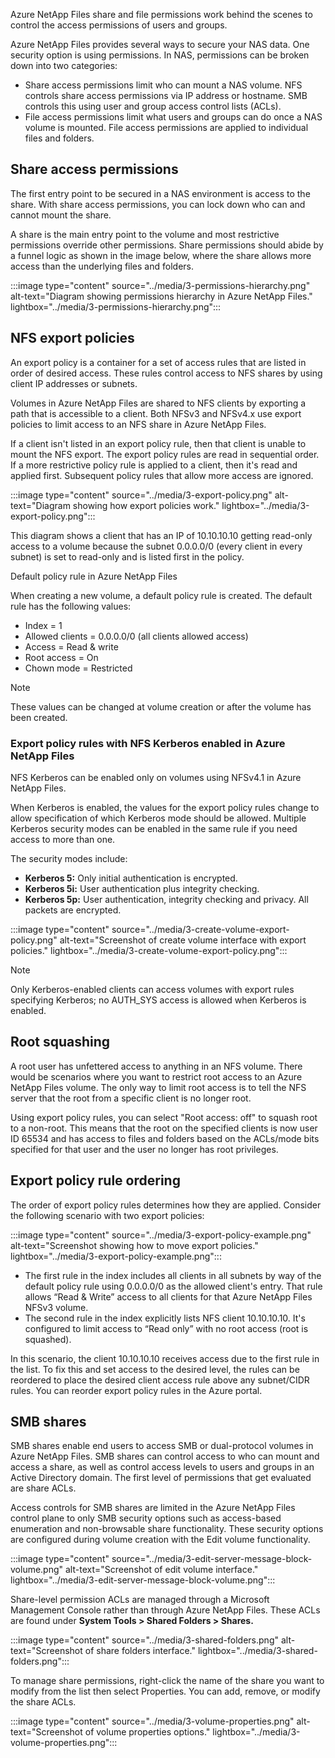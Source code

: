 Azure NetApp Files share and file permissions work behind the scenes to control the access permissions of users and groups.

Azure NetApp Files provides several ways to secure your NAS data. One security option is using permissions. In NAS, permissions can be broken down into two categories:

- Share access permissions limit who can mount a NAS volume. NFS controls share access permissions via IP address or hostname. SMB controls this using user and group access control lists (ACLs).
- File access permissions limit what users and groups can do once a NAS volume is mounted. File access permissions are applied to individual files and folders.

## Share access permissions

The first entry point to be secured in a NAS environment is access to the share. With share access permissions, you can lock down who can and cannot mount the share.

A share is the main entry point to the volume and most restrictive permissions override other permissions. Share permissions should abide by a funnel logic as shown in the image below, where the share allows more access than the underlying files and folders.

:::image type="content" source="../media/3-permissions-hierarchy.png" alt-text="Diagram showing permissions hierarchy in Azure NetApp Files." lightbox="../media/3-permissions-hierarchy.png":::

## NFS export policies

An export policy is a container for a set of access rules that are listed in order of desired access. These rules control access to NFS shares by using client IP addresses or subnets.

Volumes in Azure NetApp Files are shared to NFS clients by exporting a path that is accessible to a client. Both NFSv3 and NFSv4.x use export policies to limit access to an NFS share in Azure NetApp Files.

If a client isn't listed in an export policy rule, then that client is unable to mount the NFS export. The export policy rules are read in sequential order. If a more restrictive policy rule is applied to a client, then it's read and applied first. Subsequent policy rules that allow more access are ignored.

:::image type="content" source="../media/3-export-policy.png" alt-text="Diagram showing how export policies work." lightbox="../media/3-export-policy.png":::

This diagram shows a client that has an IP of 10.10.10.10 getting read-only access to a volume because the subnet 0.0.0.0/0 (every client in every subnet) is set to read-only and is listed first in the policy.

Default policy rule in Azure NetApp Files

When creating a new volume, a default policy rule is created. The default rule has the following values:
- Index = 1
- Allowed clients = 0.0.0.0/0 (all clients allowed access)
- Access = Read & write
- Root access = On
- Chown mode = Restricted

>[!NOTE]
>These values can be changed at volume creation or after the volume has been created.

### Export policy rules with NFS Kerberos enabled in Azure NetApp Files

NFS Kerberos can be enabled only on volumes using NFSv4.1 in Azure NetApp Files.

When Kerberos is enabled, the values for the export policy rules change to allow specification of which Kerberos mode should be allowed. Multiple Kerberos security modes can be enabled in the same rule if you need access to more than one.

The security modes include:

- **Kerberos 5:** Only initial authentication is encrypted.
- **Kerberos 5i:** User authentication plus integrity checking.
- **Kerberos 5p:** User authentication, integrity checking and privacy. All packets are encrypted.



:::image type="content" source="../media/3-create-volume-export-policy.png" alt-text="Screenshot of create volume interface with export policies." lightbox="../media/3-create-volume-export-policy.png":::

>[!NOTE]
>Only Kerberos-enabled clients can access volumes with export rules specifying Kerberos; no AUTH_SYS access is allowed when Kerberos is enabled.

## Root squashing

A root user has unfettered access to anything in an NFS volume. There would be scenarios where you want to restrict root access to an Azure NetApp Files volume. The only way to limit root access is to tell the NFS server that the root from a specific client is no longer root.

Using export policy rules, you can select "Root access: off" to squash root to a non-root. This means that the root on the specified clients is now user ID 65534 and has access to files and folders based on the ACLs/mode bits specified for that user and the user no longer has root privileges.

## Export policy rule ordering

The order of export policy rules determines how they are applied. Consider the following scenario with two export policies:

:::image type="content" source="../media/3-export-policy-example.png" alt-text="Screenshot showing how to move export policies." lightbox="../media/3-export-policy-example.png":::

- The first rule in the index includes all clients in all subnets by way of the default policy rule using 0.0.0.0/0 as the allowed client's entry. That rule allows “Read & Write” access to all clients for that Azure NetApp Files NFSv3 volume.
- The second rule in the index explicitly lists NFS client 10.10.10.10. It's configured to limit access to “Read only” with no root access (root is squashed).

In this scenario, the client 10.10.10.10 receives access due to the first rule in the list. To fix this and set access to the desired level, the rules can be reordered to place the desired client access rule above any subnet/CIDR rules. You can reorder export policy rules in the Azure portal.

## SMB shares

SMB shares enable end users to access SMB or dual-protocol volumes in Azure NetApp Files. SMB shares can control access to who can mount and access a share, as well as control access levels to users and groups in an Active Directory domain. The first level of permissions that get evaluated are share ACLs.

Access controls for SMB shares are limited in the Azure NetApp Files control plane to only SMB security options such as access-based enumeration and non-browsable share functionality. These security options are configured during volume creation with the Edit volume functionality.  

:::image type="content" source="../media/3-edit-server-message-block-volume.png" alt-text="Screenshot of edit volume interface." lightbox="../media/3-edit-server-message-block-volume.png":::

Share-level permission ACLs are managed through a Microsoft Management Console rather than through Azure NetApp Files. These ACLs are found under **System Tools > Shared Folders > Shares.**

:::image type="content" source="../media/3-shared-folders.png" alt-text="Screenshot of share folders interface." lightbox="../media/3-shared-folders.png":::

To manage share permissions, right-click the name of the share you want to modify from the list then select Properties. You can add, remove, or modify the share ACLs.

:::image type="content" source="../media/3-volume-properties.png" alt-text="Screenshot of volume properties options." lightbox="../media/3-volume-properties.png":::

